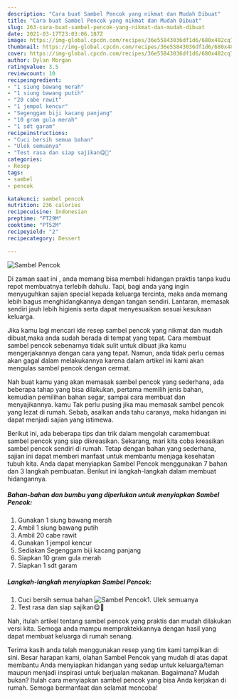 ```yaml
---
description: "Cara buat Sambel Pencok yang nikmat dan Mudah Dibuat"
title: "Cara buat Sambel Pencok yang nikmat dan Mudah Dibuat"
slug: 263-cara-buat-sambel-pencok-yang-nikmat-dan-mudah-dibuat
date: 2021-03-17T23:03:06.187Z
image: https://img-global.cpcdn.com/recipes/36e55843036df1d6/680x482cq70/sambel-pencok-foto-resep-utama.jpg
thumbnail: https://img-global.cpcdn.com/recipes/36e55843036df1d6/680x482cq70/sambel-pencok-foto-resep-utama.jpg
cover: https://img-global.cpcdn.com/recipes/36e55843036df1d6/680x482cq70/sambel-pencok-foto-resep-utama.jpg
author: Dylan Morgan
ratingvalue: 3.5
reviewcount: 10
recipeingredient:
- "1 siung bawang merah"
- "1 siung bawang putih"
- "20 cabe rawit"
- "1 jempol kencur"
- "Segenggam biji kacang panjang"
- "10 gram gula merah"
- "1 sdt garam"
recipeinstructions:
- "Cuci bersih semua bahan"
- "Ulek semuanya"
- "Test rasa dan siap sajikan😋🙏"
categories:
- Resep
tags:
- sambel
- pencok

katakunci: sambel pencok 
nutrition: 236 calories
recipecuisine: Indonesian
preptime: "PT29M"
cooktime: "PT52M"
recipeyield: "2"
recipecategory: Dessert

---
```



![Sambel Pencok](https://img-global.cpcdn.com/recipes/36e55843036df1d6/680x482cq70/sambel-pencok-foto-resep-utama.jpg)

Di zaman  saat ini , anda memang bisa membeli hidangan praktis tanpa kudu repot membuatnya terlebih dahulu. Tapi, bagi anda yang ingin menyuguhkan sajian special kepada keluarga tercinta, maka anda memang lebih bagus menghidangkannya dengan tangan sendiri. Lantaran, memasak sendiri jauh lebih higienis serta dapat menyesuaikan sesuai kesukaan keluarga.

Jika kamu lagi mencari ide resep sambel pencok yang nikmat dan mudah dibuat,maka anda sudah berada di tempat yang tepat. Cara membuat sambel pencok  sebenarnya tidak sulit untuk dibuat jika kamu mengerjakannya dengan cara yang tepat. Namun, anda tidak perlu cemas akan gagal dalam melakukannya 
karena dalam artikel ini kami akan mengulas sambel pencok dengan cermat.  



Nah buat kamu yang akan memasak sambel pencok yang sederhana, ada beberapa tahap yang bisa dilakukan, pertama memilih jenis bahan, kemudian pemilihan bahan segar, sampai cara membuat dan menyajikannya. kamu Tak perlu pusing jika mau memasak sambel pencok yang lezat di rumah. Sebab, asalkan anda  tahu caranya, maka hidangan ini dapat menjadi sajian yang istimewa.

Berikut ini, ada beberapa tips dan trik dalam mengolah caramembuat sambel pencok yang siap dikreasikan. Sekarang, mari kita coba kreasikan sambel pencok sendiri di rumah. Tetap dengan bahan yang sederhana, sajian ini dapat memberi manfaat untuk membantu menjaga kesehatan tubuh kita. Anda dapat menyiapkan Sambel Pencok menggunakan 7 bahan dan 3 langkah pembuatan. Berikut ini langkah-langkah dalam membuat hidangannya.

<!--inarticleads1-->

##### Bahan-bahan dan bumbu yang diperlukan untuk menyiapkan Sambel Pencok:

1. Gunakan 1 siung bawang merah
1. Ambil 1 siung bawang putih
1. Ambil 20 cabe rawit
1. Gunakan 1 jempol kencur
1. Sediakan Segenggam biji kacang panjang
1. Siapkan 10 gram gula merah
1. Siapkan 1 sdt garam




<!--inarticleads2-->

##### Langkah-langkah menyiapkan Sambel Pencok:

1. Cuci bersih semua bahan
<img src="https://img-global.cpcdn.com/steps/2e022b1108304ff4/160x128cq70/sambel-pencok-langkah-memasak-1-foto.jpg" alt="Sambel Pencok">1. Ulek semuanya
1. Test rasa dan siap sajikan😋🙏




Nah, itulah artikel tentang  sambel pencok  yang praktis dan mudah dilakukan versi kita. Semoga anda mampu mempraktekkannya dengan hasil yang dapat membuat keluarga di rumah senang. 

Terima kasih anda telah menggunakan resep yang tim kami tampilkan di sini. Besar harapan kami, olahan  Sambel Pencok yang mudah di atas dapat membantu Anda menyiapkan hidangan yang sedap untuk keluarga/teman maupun menjadi inspirasi untuk berjualan makanan. Bagaimana? Mudah bukan? Itulah cara menyiapkan sambel pencok yang bisa Anda kerjakan di rumah. Semoga bermanfaat dan selamat mencoba!

